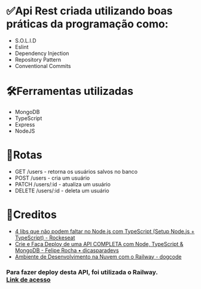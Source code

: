 # ✅Api Rest criada utilizando boas práticas da programação como:

- S.O.L.I.D
- Eslint
- Dependency Injection
- Repository Pattern
- Conventional Commits

# 🛠️Ferramentas utilizadas
- MongoDB
- TypeScript
- Express
- NodeJS

# 🔀Rotas
- GET /users - retorna os usuários salvos no banco
- POST /users - cria um usuário
- PATCH /users/:id - atualiza um usuário
- DELETE /users/:id - deleta um usuário

# 💯Creditos

- <a href="https://www.youtube.com/watch?v=mxiRCcnsKDw&t=244s&ab_channel=Rocketseat">4 libs que não podem faltar no Node.js com TypeScript (Setup Node.js + TypeScript) - Rockeseat</a>
- <a href="https://www.youtube.com/watch?v=gU3kp7Aw0JI&ab_channel=FelipeRocha%E2%80%A2dicasparadevs">Crie e Faça Deploy de uma API COMPLETA com Node, TypeScript & MongoDB - Felipe Rocha • dicasparadevs</a>
- <a href="https://www.youtube.com/watch?v=RdGxvYN82R4&t=872s&ab_channel=dogcode">Ambiente de Desenvolvimento na Nuvem com o Railway - dogcode</a>

<h3>
Para fazer deploy desta API, foi utilizada o Railway. <br>
<a href="https://crud-nodejs-production-c44a.up.railway.app/users">Link de acesso</a>
</h3>
